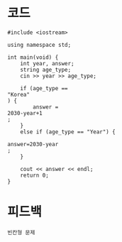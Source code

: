 # 코드

    #include <iostream>

    using namespace std;

    int main(void) {
        int year, answer;
        string age_type;
        cin >> year >> age_type;

        if (age_type == 
    "Korea"
    ) {
            answer = 
    2030-year+1
    ;
        }
        else if (age_type == "Year") {
            
    answer=2030-year
    ;
        }

        cout << answer << endl;
        return 0;
    }

# 피드백

    빈칸형 문제